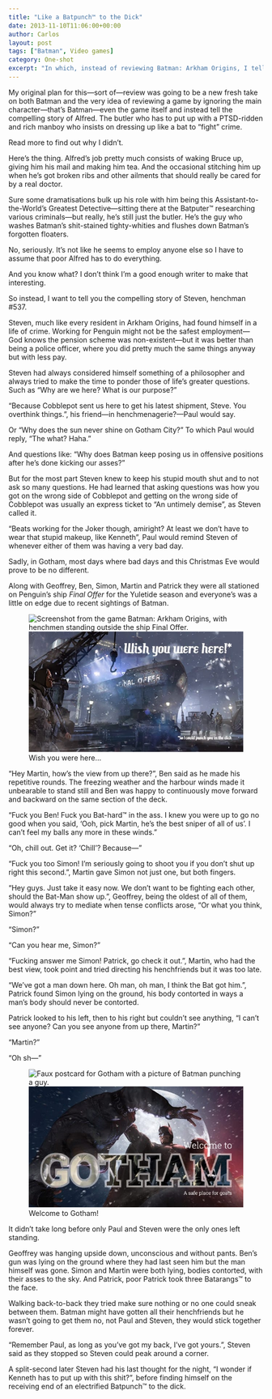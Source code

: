 ```yaml
---
title: "Like a Batpunch™ to the Dick"
date: 2013-11-10T11:06:00+00:00
author: Carlos
layout: post
tags: ["Batman", Video games]
category: One-shot
excerpt: "In which, instead of reviewing Batman: Arkham Origins, I tell the story of Steven, henchman #537."
---
```

My original plan for this—sort of—review was going to be a new fresh take on both Batman and the very idea of reviewing a game by ignoring the main character—that’s Batman—even the game itself and instead tell the compelling story of Alfred. The butler who has to put up with a PTSD-ridden and rich manboy who insists on dressing up like a bat to “fight” crime.

Read more to find out why I didn’t.

Here’s the thing. Alfred’s job pretty much consists of waking Bruce up, giving him his mail and making him tea. And the occasional stitching him up when he’s got broken ribs and other ailments that should really be cared for by a real doctor.

Sure some dramatisations bulk up his role with him being this Assistant-to-the-World’s Greatest Detective—sitting there at the Batputer™ researching various criminals—but really, he’s still just the butler. He’s the guy who washes Batman’s shit-stained tighty-whities and flushes down Batman’s forgotten floaters.

No, seriously. It’s not like he seems to employ anyone else so I have to assume that poor Alfred has to do everything.

And you know what? I don’t think I’m a good enough writer to make that interesting.

So instead, I want to tell you the compelling story of Steven, henchman #537.

Steven, much like every resident in Arkham Origins, had found himself in a life of crime. Working for Penguin might not be the safest employment—God knows the pension scheme was non-existent—but it was better than being a police officer, where you did pretty much the same things anyway but with less pay.

Steven had always considered himself something of a philosopher and always tried to make the time to ponder those of life’s greater questions. Such as “Why are we here? What is our purpose?”

“Because Cobblepot sent us here to get his latest shipment, Steve. You overthink things.”, his friend—in henchmenagerie?—Paul would say.

Or “Why does the sun never shine on Gotham City?” To which Paul would reply, “The what? Haha.”

And questions like: “Why does Batman keep posing us in offensive positions after he’s done kicking our asses?”

But for the most part Steven knew to keep his stupid mouth shut and to not ask so many questions. He had learned that asking questions was how you got on the wrong side of Cobblepot and getting on the wrong side of Cobblepot was usually an express ticket to “An untimely demise”, as Steven called it.

“Beats working for the Joker though, amiright? At least we don’t have to wear that stupid makeup, like Kenneth”, Paul would remind Steven of whenever either of them was having a very bad day.

Sadly, in Gotham, most days where bad days and this Christmas Eve would prove to be no different.

Along with Geoffrey, Ben, Simon, Martin and Patrick they were all stationed on Penguin’s ship _Final Offer_ for the Yuletide season and everyone’s was a little on edge due to recent sightings of Batman.

<figure>
    <img class="js-lazy-load" data-original="/assets/posts/2013/11/wish-you-were-here-so-i-could-punch-you-in-the-dick-postcard-by-carlos-eriksson.jpg" alt="Screenshot from the game Batman: Arkham Origins, with henchmen standing outside the ship Final Offer.">
  <noscript>
    <img src="/assets/posts/2013/11/wish-you-were-here-so-i-could-punch-you-in-the-dick-postcard-by-carlos-eriksson.jpg" alt="Screenshot from the game Batman: Arkham Origins, with henchmen standing outside the ship Final Offer.">
  </noscript>
  <figcaption>Wish you were here&hellip;</figcaption>
</figure>

“Hey Martin, how’s the view from up there?”, Ben said as he made his repetitive rounds. The freezing weather and the harbour winds made it unbearable to stand still and Ben was happy to continuously move forward and backward on the same section of the deck.

“Fuck you Ben! Fuck you Bat-hard™ in the ass. I knew you were up to go no good when you said, ‘Ooh, pick Martin, he’s the best sniper of all of us’. I can’t feel my balls any more in these winds.”

“Oh, chill out. Get it? ‘Chill’? Because—”

“Fuck you too Simon! I’m seriously going to shoot you if you don’t shut up right this second.”, Martin gave Simon not just one, but both fingers.

“Hey guys. Just take it easy now. We don’t want to be fighting each other, should the Bat-Man show up.”, Geoffrey, being the oldest of all of them, would always try to mediate when tense conflicts arose, “Or what you think, Simon?”

“Simon?”

“Can you hear me, Simon?” 

“Fucking answer me Simon! Patrick, go check it out.”, Martin, who had the best view, took point and tried directing his henchfriends but it was too late.

“We’ve got a man down here. Oh man, oh man, I think the Bat got him.”, Patrick found Simon lying on the ground, his body contorted in ways a man’s body should never be contorted.

Patrick looked to his left, then to his right but couldn’t see anything, “I can’t see anyone? Can you see anyone from up there, Martin?”

“Martin?”

“Oh sh—”

<figure>
    <img class="js-lazy-load" data-original="/assets/posts/2013/11/welcome-to-gotham-a-safe-place-for-goats-postcard-by-carlos-eriksson.jpg" alt="Faux postcard for Gotham with a picture of Batman punching a guy.">
  <noscript>
    <img src="/assets/posts/2013/11/welcome-to-gotham-a-safe-place-for-goats-postcard-by-carlos-eriksson.jpg" alt="Faux postcard for Gotham with a picture of Batman punching a guy.">
  </noscript>
  <figcaption>Welcome to Gotham!</figcaption>
</figure>

It didn’t take long before only Paul and Steven were the only ones left standing.

Geoffrey was hanging upside down, unconscious and without pants. Ben’s gun was lying on the ground where they had last seen him but the man himself was gone. Simon and Martin were both lying, bodies contorted, with their asses to the sky. And Patrick, poor Patrick took three Batarangs™ to the face.

Walking back-to-back they tried make sure nothing or no one could sneak between them. Batman might have gotten all their henchfriends but he wasn’t going to get them no, not Paul and Steven, they would stick together forever.

“Remember Paul, as long as you’ve got my back, I’ve got yours.”, Steven said as they stopped so Steven could peak around a corner.

A split-second later Steven had his last thought for the night, “I wonder if Kenneth has to put up with this shit?”, before finding himself on the receiving end of an electrified Batpunch™ to the dick.